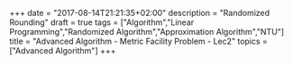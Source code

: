 +++
date =  "2017-08-14T21:21:35+02:00"
description = "Randomized Rounding"
draft = true
tags = ["Algorithm","Linear Programming","Randomized Algorithm","Approximation Algorithm","NTU"]
title =  "Advanced Algorithm - Metric Facility Problem - Lec2"
topics = ["Advanced Algorithm"]
+++
